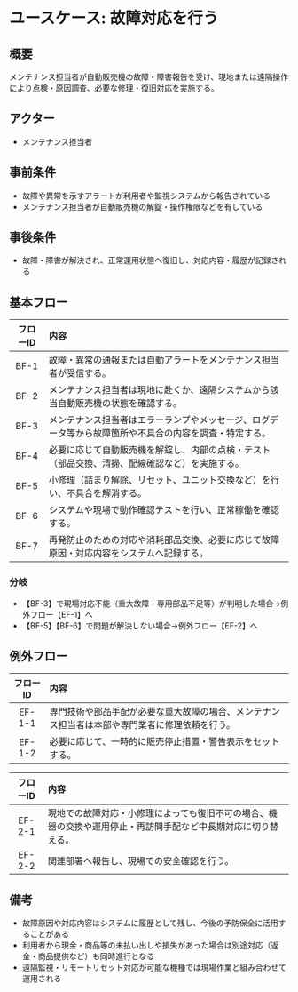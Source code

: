 # ユースケース: 故障対応を行う

## 概要
メンテナンス担当者が自動販売機の故障・障害報告を受け、現地または遠隔操作により点検・原因調査、必要な修理・復旧対応を実施する。

## アクター
- メンテナンス担当者

## 事前条件
- 故障や異常を示すアラートが利用者や監視システムから報告されている
- メンテナンス担当者が自動販売機の解錠・操作権限などを有している

## 事後条件
- 故障・障害が解決され、正常運用状態へ復旧し、対応内容・履歴が記録される

## 基本フロー

| フローID | 内容 |
|:---:|:-----|
| BF-1 | 故障・異常の通報または自動アラートをメンテナンス担当者が受信する。 |
| BF-2 | メンテナンス担当者は現地に赴くか、遠隔システムから該当自動販売機の状態を確認する。 |
| BF-3 | メンテナンス担当者はエラーランプやメッセージ、ログデータ等から故障箇所や不具合の内容を調査・特定する。 |
| BF-4 | 必要に応じて自動販売機を解錠し、内部の点検・テスト（部品交換、清掃、配線確認など）を実施する。 |
| BF-5 | 小修理（詰まり解除、リセット、ユニット交換など）を行い、不具合を解消する。 |
| BF-6 | システムや現場で動作確認テストを行い、正常稼働を確認する。 |
| BF-7 | 再発防止のための対応や消耗部品交換、必要に応じて故障原因・対応内容をシステムへ記録する。 |

### 分岐
- 【BF-3】で現場対応不能（重大故障・専用部品不足等）が判明した場合→例外フロー【EF-1】へ
- 【BF-5】【BF-6】で問題が解決しない場合→例外フロー【EF-2】へ

## 例外フロー

| フローID | 内容 |
|:---:|:-----|
| EF-1-1 | 専門技術や部品手配が必要な重大故障の場合、メンテナンス担当者は本部や専門業者に修理依頼を行う。 |
| EF-1-2 | 必要に応じて、一時的に販売停止措置・警告表示をセットする。 |

| フローID | 内容 |
|:---:|:-----|
| EF-2-1 | 現地での故障対応・小修理によっても復旧不可の場合、機器の交換や運用停止・再訪問手配など中長期対応に切り替える。 |
| EF-2-2 | 関連部署へ報告し、現場での安全確認を行う。 |

## 備考
- 故障原因や対応内容はシステムに履歴として残し、今後の予防保全に活用することがある
- 利用者から現金・商品等の未払い出しや損失があった場合は別途対応（返金・商品提供など）も同時進行となる
- 遠隔監視・リモートリセット対応が可能な機種では現場作業と組み合わせて運用される

